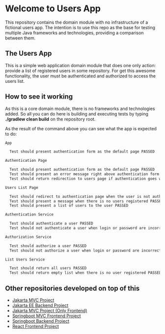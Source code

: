 # Welcome to Users App

This repository contains the domain module with no infrastructure of a fictional users app. The intention is to use this repo as the base for testing multiple Java frameworks and technologies, providing a comparison between them.

## The Users App

This is a simple web application domain module that does one only action: provide a list of registered users in some repository. For get this awesome functionality, the user must be authenticated and authorized to access the users list.

## How to see it working

As this is a core domain module, there is no frameworks and technologies added. So all you can do here is building and executing tests by typing **./gradlew clean build** on the repository root.

As the result of the command above you can see what the app is expected to do:

```bash
App

  Test should present authentication form as the default page PASSED

Authentication Page

  Test should present authentication form as the default page PASSED
  Test should present an error message right above authentication form when the user login or password are incorrect PASSED
  Test should return redirection to users page if authentication goes well PASSED

Users List Page

  Test should redirect to authentication page when the user is not authenticated/authorized PASSED
  Test should present a message when there is no users registered PASSED
  Test should present a list of users to the user PASSED

Authentication Service

  Test should authenticate a user PASSED
  Test should not authenticate a user when login or password are incorrect PASSED

Authorization Service

  Test should authorize a user PASSED
  Test should not authorize a user when login or password are incorrect PASSED

List Users Service

  Test should return all users PASSED
  Test should return empty list when there is no user registered PASSED
```

## Other repositories developed on top of this

- [Jakarta MVC Project]($)
- [Jakarta EE Backend Project]($)
- [Jakarta MVC Project (Only Frontend)]($)
- [Springboot MVC Frontend Project]($)
- [Springboot Backend Project]($)
- [React Frontend Project]($)